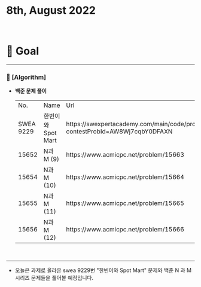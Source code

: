 # 8th, August 2022 
<br>

# 🍎 Goal
---

### 📗 **[Algorithm]**
- **백준 문제 풀이**
    <table>
    <tr>
      <td>No.</td>
      <td>Name</td>
      <td>Url</td>
    </tr>
    <tr>
      <td>SWEA 9229</td>
      <td>한빈이와 Spot Mart</td>
      <td>https://swexpertacademy.com/main/code/problem/problemDetail.do?contestProbId=AW8Wj7cqbY0DFAXN</td>
    </tr>
    <tr>
      <td>15652</td>
      <td>N과 M (9)</td>
      <td>https://www.acmicpc.net/problem/15663</td>
    </tr>
    <tr>
      <td>15654</td>
      <td>N과 M (10)</td>
      <td>https://www.acmicpc.net/problem/15664</td>
    </tr>
    <tr>
      <td>15655</td>
      <td>N과 M (11)</td>
      <td>https://www.acmicpc.net/problem/15665</td>
    </tr>
    <tr>
      <td>15656</td>
      <td>N과 M (12)</td>
      <td>https://www.acmicpc.net/problem/15666</td>
    </tr>
  </table>
<br>

---

- 오늘은 과제로 올라온 swea 9229번 "한빈이와 Spot Mart" 문제와 백준 N 과 M 시리즈 문제들을 풀어볼 예정입니다.

